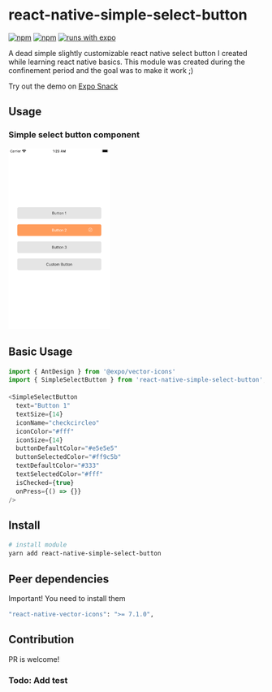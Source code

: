 # react-native-simple-select-button

[![npm](https://img.shields.io/npm/v/react-native-simple-select-button.svg)](https://www.npmjs.com/package/react-native-simple-select-button) [![npm](https://img.shields.io/npm/dm/react-native-simple-select-button.svg)](https://www.npmjs.com/package/react-native-simple-select-button) [![runs with expo](https://img.shields.io/badge/Runs%20with%20Expo-4630EB.svg?logo=EXPO&labelColor=f3f3f3&logoColor=000)](https://expo.io/)

A dead simple slightly customizable react native select button I created while learning react native basics. 
This module was created during the confinement period and the goal was to make it work ;)

Try out the demo on [Expo Snack](https://snack.expo.io/@aboliga7/react-native-simple-select-button)

## Usage

### Simple select button component

<img src="assets/Screenshots/demo.png?raw=true" width="200">


## Basic Usage

```js
import { AntDesign } from '@expo/vector-icons'
import { SimpleSelectButton } from 'react-native-simple-select-button';

<SimpleSelectButton
  text="Button 1"
  textSize={14}
  iconName="checkcircleo"
  iconColor="#fff"
  iconSize={14}
  buttonDefaultColor="#e5e5e5"
  buttonSelectedColor="#ff9c5b"
  textDefaultColor="#333"
  textSelectedColor="#fff"
  isChecked={true}
  onPress={() => {}}
/>

```

## Install

```bash
# install module
yarn add react-native-simple-select-button
```

## Peer dependencies
Important! You need to install them

```bash
"react-native-vector-icons": ">= 7.1.0",
```

## Contribution

PR is welcome!

### Todo: Add test
